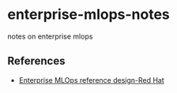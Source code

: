 # enterprise-mlops-notes
notes on enterprise mlops


## References

* [Enterprise MLOps reference design-Red Hat](https://cloud.redhat.com/blog/enterprise-mlops-reference-design)

